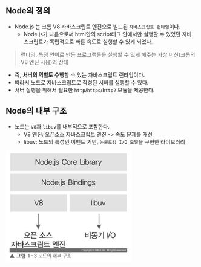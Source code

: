 ## Node의 정의

- Node.js 는 크롬 V8 자바스크립트 엔진으로 빌드된 `자바스크립트 런타임`이다.
    - Node.js가 나옴으로써 html안의 script태그 안에서만 실행할 수 있었던 자바스크립트가 독립적으로 빠른 속도로 실행할 수 있게 되었다.

> 런타임: 특정 언어로 만든 프로그램들을 실행할 수 있게 해주는 가상 머신(크롬의 V8 엔진 사용)의 상태

- 즉, **서버의 역할도 수행**할 수 있는 자바스크립트 런타임이다.
- 따라서 노드로 자바스크립트로 작성된 서버를 실행할 수 있다.
- 서버 실행을 위해서 필요한 `http`/`https`/`http2` 모듈을 제공한다.

## Node의 내부 구조

- 노드는 `V8`과 `libuv`를 내부적으로 포함한다.
    - V8 엔진: 오픈소스 자바스크립트 엔진 -> 속도 문제를 개선
    - libuv: 노드의 특성인 이벤트 기반, `논블로킹 I/O 모델`을 구현한 라이브러리

![노드의 내부 구조](./images/node_structure.png)